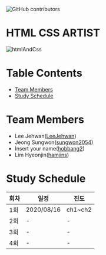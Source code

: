 ![GitHub contributors](https://img.shields.io/github/contributors/Alpha-ka-js/HTML-CSS-ARTIST?&color=brightgreen)
![<Languages>](https://img.shields.io/github/languages/count/Alpha-ka-JS/HTML-CSS-ARTIST?&color=brightgreen)
![<TopLanguages>](https://img.shields.io/github/languages/top/Alpha-ka-JS/HTML-CSS-ARTIST?&color=brightgreen)
![<repoSize>](https://img.shields.io/github/repo-size/Alpha-ka-JS/HTML-CSS-ARTIST)
![<CommitActivity>](https://img.shields.io/github/commit-activity/m/Alpha-ka-JS/HTML-CSS-ARTIST)
![<LastCommit>](https://img.shields.io/github/last-commit/Alpha-ka-JS/HTML-CSS-ARTIST)

# HTML CSS ARTIST
![htmlAndCss](https://upload.wikimedia.org/wikipedia/commons/thumb/1/10/CSS3_and_HTML5_logos_and_wordmarks.svg/511px-CSS3_and_HTML5_logos_and_wordmarks.svg.png)

# Table Contents
* [Team Members](#team-members)
* [Study Schedule](#study-schedule)

# <a name="team-members"></a>Team Members
* Lee Jehwan([LeeJehwan](https://github.com/LeeJehwan))
* Jeong Sungwon([sungwon2054](https://github.com/sungwon2054))
* Insert your name([hobbang2](https://github.com/hobbang2))
* Lim Hyeonjin([hamjins](https://github.com/hamjins))

# <a name="study-schedule"></a>Study Schedule
회차 | 일정 | 진도
------|------|-----
1회|2020/08/16|ch1~ch2
2회|-|-
3회|-|-
4회|-|-
